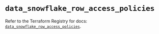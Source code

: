 # `data_snowflake_row_access_policies`

Refer to the Terraform Registry for docs: [`data_snowflake_row_access_policies`](https://registry.terraform.io/providers/snowflakedb/snowflake/2.6.0/docs/data-sources/row_access_policies).
